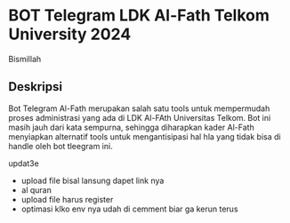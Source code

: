 # BOT Telegram LDK Al-Fath Telkom University 2024
Bismillah
## Deskripsi
Bot Telegram Al-Fath merupakan salah satu tools untuk mempermudah proses administrasi yang ada di LDK Al-FAth Universitas Telkom. Bot ini masih jauh dari kata sempurna, sehingga diharapkan kader Al-Fath menyiapkan alternatif tools untuk mengantisipasi hal hla yang tidak bisa di handle oleh bot tleegram ini.


updat3e
- upload file bisal lansung dapet link nya
- al quran
- upload file harus register
- optimasi klko env nya udah di cemment biar ga kerun terus